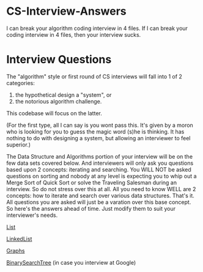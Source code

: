 # CS-Interview-Answers
I can break your algorithm coding interview in 4 files. If I can break your coding interview in 4 files, then your interview sucks. 

# Interview Questions
The "algorithm" style or first round of CS interviews will fall into 1 of 2 categories: 
 1. the hypothetical design a "system", or
 2. the notorious algorithm challenge. 

This codebase will focus on the latter.  

(For the first type, all I can say is you wont pass this. It's given by a moron who is looking for you to guess the magic word (s)he is thinking. It has nothing to do with designing a system, but allowing an interviewer to feel superior.) 

The Data Structure and Algorithms portion of your interview will be on the few data sets covered below. And interviewers will only ask you questions based upon 2 concepts: iterating and searching. You WILL NOT be asked questions on sorting and nobody at any level is expecting you to whip out a Merge Sort of Quick Sort or solve the Traveling Salesman during an interview. So do not stress over this at all. All you need to know WELL are 2 concepts: how to iterate and search over various data structures. That's it. All questions you are asked will just be a varation over this base concept. So here's the answers ahead of time. Just modify them to suit your interviewer's needs. 


[List](https://github.com/musselwhizzle/CS-Interview-Answers/blob/master/app/src/test/java/com/joshua/interviewanswers/List.kt)

[LinkedList](https://github.com/musselwhizzle/CS-Interview-Answers/blob/master/app/src/test/java/com/joshua/interviewanswers/LinkedList.kt)

[Graphs](https://github.com/musselwhizzle/CS-Interview-Answers/blob/master/app/src/test/java/com/joshua/interviewanswers/Graph.kt)

[BinarySearchTree](https://github.com/musselwhizzle/CS-Interview-Answers/blob/master/app/src/test/java/com/joshua/interviewanswers/BinarySearchTree.kt) (in case you interview at Google)
